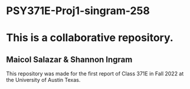 # PSY371E-Proj1-singram-258
# This is a collaborative repository.
## Maicol Salazar & Shannon Ingram 
This repository was made for the first report of Class 371E in Fall 2022 at the University of Austin Texas.

